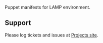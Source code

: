Puppet manifests for LAMP environment.


Support
-------

Please log tickets and issues at [Projects site](https://github.com/mycognitive/puppet-lamp).
